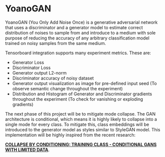 # YoanoGAN
YoanoGAN (You Only Add Noise Once) is a generative adversarial network that uses a discriminator and a generator model to estimate correct distribution of noises to sample from and introduce to a medium with sole purpose of reducing the accuracy of any arbitrary classification model trained on noisy samples from the same medium.

Tensorboard integration supports many experiment metrics. These are:
- Generator Loss
- Discriminator Loss
- Generator output L2-norm
- Discriminator accuracy of noisy dataset
- Generator output visualization as image for pre-defined input seed (To observe semantic change throughout the experiment)
- Distribution and Histogram of Generator and Discriminator gradients throughout the experiment (To check for vanishing or exploding gradients)

The next phase of this project will be to mitigate mode collapse. The GAN architecture is conditional, which means it is highly likely to collapse into a single mode for every class. To mitigate this, class embeddings will be introduced to the generator model as styles similar to StyleGAN model. This implementation will be highly inspired from the recent research:

[**COLLAPSE BY CONDITIONING: TRAINING CLASS - CONDITIONAL GANS WITH LIMITED DATA**](https://arxiv.org/abs/2201.06578).
